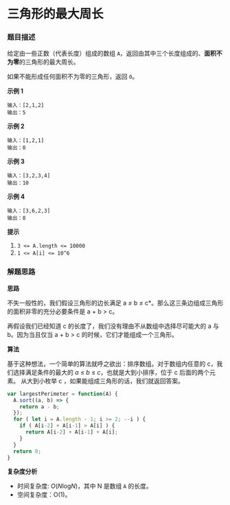 # 三角形的最大周长

### 题目描述

给定由一些正数（代表长度）组成的数组 `A`，返回由其中三个长度组成的、**面积不为零**的三角形的最大周长。

如果不能形成任何面积不为零的三角形，返回 `0`。

**示例 1**

```
输入：[2,1,2]
输出：5
```

**示例 2**

```
输入：[1,2,1]
输出：0
```

**示例 3**

```
输入：[3,2,3,4]
输出：10
```

**示例 4**

```
输入：[3,6,2,3]
输出：8
```

 

**提示**

1. `3 <= A.length <= 10000`
2. `1 <= A[i] <= 10^6`

### 解题思路

**思路**

不失一般性的，我们假设三角形的边长满足 a *≤* b *≤* c*。那么这三条边组成三角形的面积非零的充分必要条件是 a + b > c。

再假设我们已经知道 c 的长度了，我们没有理由不从数组中选择尽可能大的 a 与 b。因为当且仅当 a + b > c 的时候，它们才能组成一个三角形。

**算法**

基于这种想法，一个简单的算法就呼之欲出：排序数组。对于数组内任意的 c，我们选择满足条件的最大的 *a* ≤ *b* ≤ *c*，也就是大到小排序，位于 c 后面的两个元素。 从大到小枚举 c ，如果能组成三角形的话，我们就返回答案。

```javascript
var largestPerimeter = function(A) {
  A.sort((a, b) => {
    return a - b;
  });
  for ( let i = A.length - 1; i >= 2; --i ) {
    if ( A[i-2] + A[i-1] > A[i] ) {
      return A[i-2] + A[i-1] + A[i];
    }
  }
  return 0;
}
```

**复杂度分析**

- 时间复杂度: *O*(*N*log*N*)，其中 N 是数组 `A` 的长度。
- 空间复杂度：O(1)。 